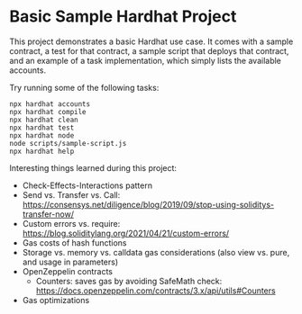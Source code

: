 # Basic Sample Hardhat Project

This project demonstrates a basic Hardhat use case. It comes with a sample contract, a test for that contract, a sample script that deploys that contract, and an example of a task implementation, which simply lists the available accounts.

Try running some of the following tasks:

```shell
npx hardhat accounts
npx hardhat compile
npx hardhat clean
npx hardhat test
npx hardhat node
node scripts/sample-script.js
npx hardhat help
```


Interesting things learned during this project:

- Check-Effects-Interactions pattern
- Send vs. Transfer vs. Call: https://consensys.net/diligence/blog/2019/09/stop-using-soliditys-transfer-now/
- Custom errors vs. require: https://blog.soliditylang.org/2021/04/21/custom-errors/
- Gas costs of hash functions
- Storage vs. memory vs. calldata gas considerations (also view vs. pure, and usage in parameters)
- OpenZeppelin contracts
    - Counters: saves gas by avoiding SafeMath check: https://docs.openzeppelin.com/contracts/3.x/api/utils#Counters
- Gas optimizations